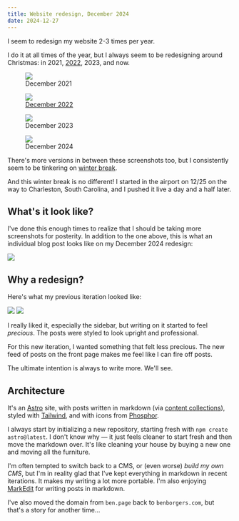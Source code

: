 ```yaml
---
title: Website redesign, December 2024
date: 2024-12-27
---
```


I seem to redesign my website 2-3 times per year.

I do it at all times of the year, but I always seem to be redesigning around Christmas: in 2021, [2022](/redesign-december-2022), 2023, and now.

<figure>
  <img src="/posts/redesign-december-2024/2021.png" />
  <figcaption>December 2021</figcaption>
</figure>

<figure>
  <img src="/posts/redesign-december-2024/2022.png" />
  <figcaption>
    <a href="/redesign-december-2022">
      December 2022
    </a>
  </figcaption>
</figure>

<figure>
  <img src="/posts/redesign-december-2024/2023.png" />
  <figcaption>December 2023</figcaption>
</figure>

<figure>
  <img src="/posts/redesign-december-2024/2024.png" />
  <figcaption>December 2024</figcaption>
</figure>

There's more versions in between these screenshots too, but I consistently seem to be tinkering on [winter break](/winter23).

And this winter break is no different! I started in the airport on 12/25 on the way to Charleston, South Carolina, and I pushed it live a day and a half later.

## What's it look like?

I've done this enough times to realize that I should be taking more screenshots for posterity. In addition to the one above, this is what an individual blog post looks like on my December 2024 redesign:

![](/posts/redesign-december-2024/2024-2.png)

## Why a redesign?

Here's what my previous iteration looked like:

![](/posts/redesign-december-2024/prev-1.png)
![](/posts/redesign-december-2024/prev-2.png)

I really liked it, especially the sidebar, but writing on it started to feel _precious_. The posts were styled to look upright and professional.

For this new iteration, I wanted something that felt less precious. The new feed of posts on the front page makes me feel like I can fire off posts.

The ultimate intention is always to write more. We'll see.

## Architecture

It's an [Astro](https://astro.build) site, with posts written in markdown (via [content collections](https://docs.astro.build/en/guides/content-collections)), styled with [Tailwind](https://tailwindcss.com), and with icons from [Phosphor](https://phosphoricons.com).

I always start by initializing a new repository, starting fresh with `npm create astro@latest`. I don't know why — it just feels cleaner to start fresh and then move the markdown over. It's like cleaning your house by buying a new one and moving all the furniture.

I'm often tempted to switch back to a CMS, or (even worse) _build my own CMS_, but I'm in reality glad that I've kept everything in markdown in recent iterations. It makes my writing a lot more portable. I'm also enjoying [MarkEdit](https://github.com/MarkEdit-app/MarkEdit) for writing posts in markdown.

I've also moved the domain from `ben.page` back to `benborgers.com`, but that's a story for another time...
